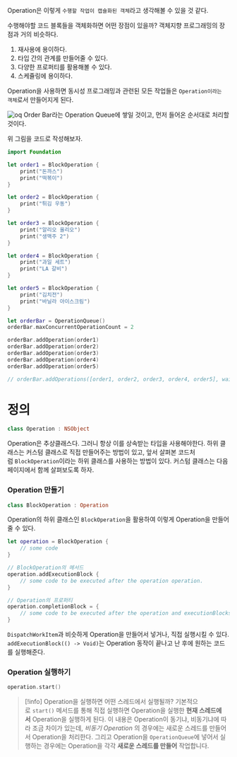 Operation은 이렇게 `수행할 작업이 캡슐화된 객체`라고 생각해볼 수 있을 것 같다.

수행해야할 코드 블록들을 객체화하면 어떤 장점이 있을까? 객체지향 프로그래밍의 장점과 거의 비슷하다.

1. 재사용에 용이하다.
2. 타입 간의 관계를 만들어줄 수 있다.
3. 다양한 프로퍼티를 활용해볼 수 있다.
4. 스케쥴링에 용이하다.

Operation을 사용하면 동시성 프로그래밍과 관련된 모든 작업들은 `Operation이라는 객체`로서 만들어지게 된다.

![oq](https://user-images.githubusercontent.com/73867548/153408968-b42522db-d1e1-43e4-b7a2-8e101cab45d7.png)
Order Bar라는 Operation Queue에 쌓일 것이고, 먼저 들어온 순서대로 처리할 것이다.

위 그림을 코드로 작성해보자.

```swift
import Foundation

let order1 = BlockOperation {
    print("돈까스")
    print("떡볶이")
}

let order2 = BlockOperation {
    print("튀김 우동")
}

let order3 = BlockOperation {
    print("알리오 올리오")
    print("생맥주 2")
}

let order4 = BlockOperation {
    print("과일 세트")
    print("LA 갈비")
}

let order5 = BlockOperation {
    print("김치전")
    print("바닐라 아이스크림")
}

let orderBar = OperationQueue()
orderBar.maxConcurrentOperationCount = 2

orderBar.addOperation(order1)
orderBar.addOperation(order2)
orderBar.addOperation(order3)
orderBar.addOperation(order4)
orderBar.addOperation(order5)

// orderBar.addOperations([order1, order2, order3, order4, order5], waitUntilFinished: true)
```

# 정의

```swift
class Operation : NSObject
```

Operation은 추상클래스다. 그러니 항상 이를 상속받는 타입을 사용해야한다. 하위 클래스는 커스텀 클래스로 직접 만들어주는 방법이 있고, 앞서 살펴본 코드처럼 `BlockOperation`이라는 하위 클래스를 사용하는 방법이 있다. 커스텀 클래스는 다음 페이지에서 함께 살펴보도록 하자.

### Operation 만들기

```swift
class BlockOperation : Operation
```

Operation의 하위 클래스인 `BlockOperation`을 활용하여 이렇게 Operation을 만들어줄 수 있다.

```swift
let operation = BlockOperation {
    // some code
}

// BlockOperation의 메서드
operation.addExecutionBlock {
    // some code to be executed after the operation operation.
}

// Operation의 프로퍼티
operation.completionBlock = {
    // some code to be executed after the operation and executionBlocks
}
```

`DispatchWorkItem`과 비슷하게 Operation을 만들어서 넣거나, 직접 실행시킬 수 있다. `addExecutionBlock(() -> Void)`는 Operation 동작이 끝나고 난 후에 원하는 코드를 실행해준다.

### Operation 실행하기

```swift
operation.start()
```

> [!info] Operation을 실행하면 어떤 스레드에서 실행될까?
> 기본적으로 `start()` 메서드를 통해 직접 실행하면 Operation을 실행한 **현재 스레드에서** Operation을 실행하게 된다. 이 내용은 Operation이 동기냐, 비동기냐에 따라 조금 차이가 있는데, _비동기 Operation_ 의 경우에는 새로운 스레드를 만들어서 Operation을 처리한다. 
그리고 Operation을 `OperationQueue`에 넣어서 실행하는 경우에는 Operation을 각각 **새로운 스레드를 만들어** 작업합니다.